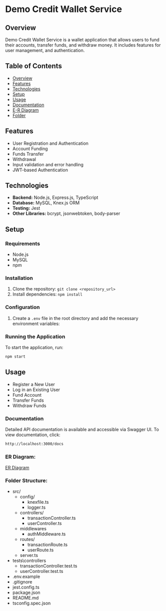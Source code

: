 # Demo Credit Wallet Service

## Overview
Demo Credit Wallet Service is a wallet application that allows users to fund their accounts, transfer funds, and withdraw money. It includes features for user management, and authentication.

## Table of Contents

- [Overview](#overview)
- [Features](#features)
- [Technologies](#technologies)
- [Setup](#setup)
- [Usage](#usage)
- [Documentation](#documentation)
- [E-R Diagram](#e-r-diagram)
- [Folder](#folder)


## Features

- User Registration and Authentication
- Account Funding
- Funds Transfer
- Withdrawal
- Input validation and error handling
- JWT-based Authentication

## Technologies

- **Backend:** Node.js, Express.js, TypeScript
- **Database:** MySQL, Knex.js ORM
- **Testing:** Jest
- **Other Libraries:** bcrypt, jsonwebtoken, body-parser

## Setup

### Requirements

- Node.js
- MySQL
- npm

### Installation

1. Clone the repository: `git clone <repository_url>`
2. Install dependencies: `npm install`

### Configuration

1. Create a `.env` file in the root directory and add the necessary environment variables:

### Running the Application

To start the application, run:

```bash
npm start
```

## Usage

- Register a New User
- Log in an Existing User
- Fund Account
- Transfer Funds
- Withdraw Funds

### Documentation

Detailed API documentation is available and accessible via Swagger UI. To view documentation, click:

```bash
http://localhost:3000/docs
```

### ER Diagram:
[ER Diagram](https://dbdesigner.page.link/npjPQzuGHGRfzXe56)

### Folder Structure:
- src/
  - config/
    - knexfile.ts
    - logger.ts
  - controllers/
    - transactionController.ts
    - userController.ts
  - middlewares
    - authMiddleware.ts
  - routes/
    - transactionRoute.ts
    - userRoute.ts
  - server.ts
- tests\controllers
  - transactionController.test.ts
  - userController.test.ts
- .env.example
- .gitignore
- jest.config.ts
- package.json
- README.md
- tsconfig.spec.json


